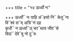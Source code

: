 +++
title = "१४ ऊर्ध्वो नः"

+++
ऊर्ध्वो᳓ नः पाहि अं᳓हसो नि᳓ केतु᳓ना  
वि᳓श्वं स᳓म् अत्रि᳓णं दह  
कृधी᳓ न ऊर्ध्वा᳓ञ् चर᳓थाय जीव᳓से  
विदा᳓ देवे᳓षु नो दु᳓वः